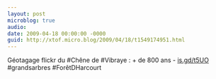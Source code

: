 ```yaml
---
layout: post
microblog: true
audio: 
date: 2009-04-18 00:00:00 -0000
guid: http://xtof.micro.blog/2009/04/18/t1549174951.html
---
```

Géotagage flickr du #Chêne de #Vibraye : + de 800 ans - [is.gd/t5UO](http://is.gd/t5UO) #grandsarbres #ForêtDHarcourt

